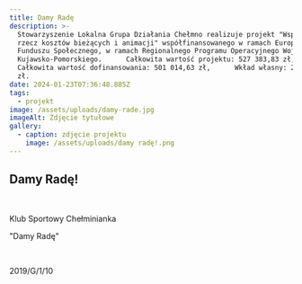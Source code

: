 ```yaml
---
title: Damy Radę
description: >-
  Stowarzyszenie Lokalna Grupa Działania Chełmno realizuje projekt "Wsparcie na
  rzecz kosztów bieżących i animacji" współfinansowanego w ramach Europejskiego
  Funduszu Społecznego, w ramach Regionalnego Programu Operacyjnego Województwa
  Kujawsko-Pomorskiego.      Całkowita wartość projektu: 527 383,83 zł,     
  Całkowita wartość dofinansowania: 501 014,63 zł,      Wkład własny: 26 369, 20
  zł.
date: 2024-01-23T07:36:48.885Z
tags:
  - projekt
image: /assets/uploads/damy-rade.jpg
imageAlt: Zdjęcie tytułowe
gallery:
  - caption: zdjęcie projektu
    image: /assets/uploads/damy radę!.png
---
```

## Damy Radę!

<br>

Klub Sportowy Chełminianka

"Damy Radę"

<br>

2019/G/1/10
